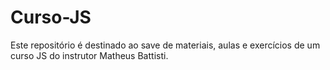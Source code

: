 # Curso-JS
Este repositório é destinado ao save de materiais, aulas e exercícios de um curso JS do instrutor Matheus Battisti.
